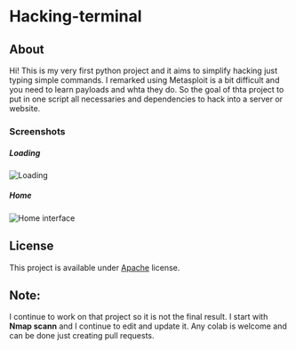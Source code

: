 # Hacking-terminal

## About
Hi! This is my very first python project and it aims to simplify hacking just typing simple commands. I remarked using Metasploit is a bit difficult and you need to learn payloads and whta they do. So the goal of thta project to put in one script all necessaries and dependencies to hack into a server or website.

### Screenshots
##### Loading
![Loading](https://drive.google.com/file/d/15TFXZbZ0-AcSY1XxTQwkVukYZ7eqzhBo/view?usp=sharing)

##### Home
![Home interface](https://drive.google.com/file/d/114vHkixKwVkCo19Oc7m7M2cjFrhqRsdw/view?usp=sharing)


## License
This project is available under [Apache](https://www.apache.org/licenses/LICENSE-2.0) license.


## Note:
I continue to work on that project so it is not the final result. I start with **Nmap scann** and I continue to edit and update it.
Any colab is welcome and can be done just creating pull requests.
